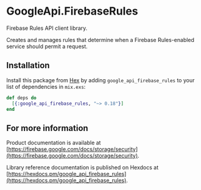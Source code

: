 # GoogleApi.FirebaseRules

Firebase Rules API client library.

Creates and manages rules that determine when a Firebase Rules-enabled service should permit a request. 

## Installation

Install this package from [Hex](https://hex.pm) by adding
`google_api_firebase_rules` to your list of dependencies in `mix.exs`:

```elixir
def deps do
  [{:google_api_firebase_rules, "~> 0.18"}]
end
```

## For more information

Product documentation is available at [https://firebase.google.com/docs/storage/security](https://firebase.google.com/docs/storage/security).

Library reference documentation is published on Hexdocs at
[https://hexdocs.pm/google_api_firebase_rules](https://hexdocs.pm/google_api_firebase_rules).
